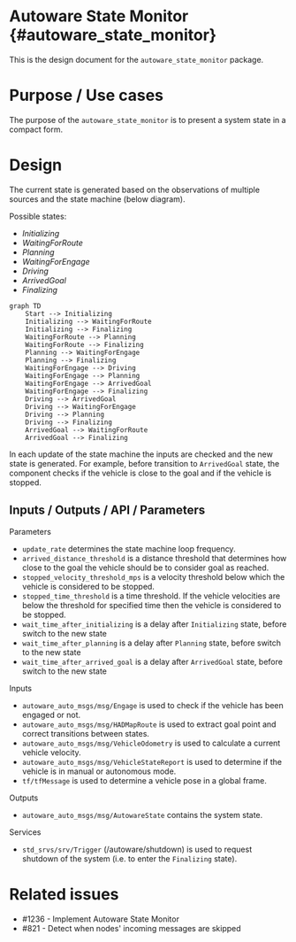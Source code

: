 Autoware State Monitor {#autoware_state_monitor}
===========

This is the design document for the `autoware_state_monitor` package.

# Purpose / Use cases

The purpose of the `autoware_state_monitor` is to present a system state in a compact form.

# Design

The current state is generated based on the observations of multiple sources
and the state machine (below diagram).

Possible states:
* *Initializing*
* *WaitingForRoute*
* *Planning*
* *WaitingForEngage*
* *Driving*
* *ArrivedGoal*
* *Finalizing*

```mermaid
graph TD
    Start --> Initializing
    Initializing --> WaitingForRoute
    Initializing --> Finalizing
    WaitingForRoute --> Planning
    WaitingForRoute --> Finalizing
    Planning --> WaitingForEngage
    Planning --> Finalizing
    WaitingForEngage --> Driving
    WaitingForEngage --> Planning
    WaitingForEngage --> ArrivedGoal
    WaitingForEngage --> Finalizing
    Driving --> ArrivedGoal
    Driving --> WaitingForEngage
    Driving --> Planning
    Driving --> Finalizing
    ArrivedGoal --> WaitingForRoute
    ArrivedGoal --> Finalizing
```

In each update of the state machine the inputs are checked and the new state is generated.
For example, before transition to `ArrivedGoal` state, the component checks
if the vehicle is close to the goal and if the vehicle is stopped.

## Inputs / Outputs / API / Parameters

Parameters
* `update_rate` determines the state machine loop frequency.
* `arrived_distance_threshold` is a distance threshold that determines how close to the goal
  the vehicle should be to consider goal as reached.
* `stopped_velocity_threshold_mps` is a velocity threshold below which the vehicle
  is considered to be stopped.
* `stopped_time_threshold` is a time threshold. If the vehicle velocities are below the threshold
  for specified time then the vehicle is considered to be stopped.
* `wait_time_after_initializing` is a delay after `Initializing` state, before switch to the new state
* `wait_time_after_planning` is a delay after `Planning` state, before switch to the new state
* `wait_time_after_arrived_goal` is a delay after `ArrivedGoal` state, before switch to the new state

Inputs
* `autoware_auto_msgs/msg/Engage` is used to check if the vehicle has been engaged or not.
* `autoware_auto_msgs/msg/HADMapRoute` is used to extract goal point and correct
  transitions between states.
* `autoware_auto_msgs/msg/VehicleOdometry` is used to calculate a current vehicle velocity.
* `autoware_auto_msgs/msg/VehicleStateReport` is used to determine if the vehicle
  is in manual or autonomous mode.
* `tf/tfMessage` is used to determine a vehicle pose in a global frame.

Outputs
* `autoware_auto_msgs/msg/AutowareState` contains the system state.

Services
* `std_srvs/srv/Trigger` (/autoware/shutdown) is used to request shutdown of
  the system (i.e. to enter the `Finalizing` state).

# Related issues

- #1236 - Implement Autoware State Monitor
- #821 - Detect when nodes' incoming messages are skipped